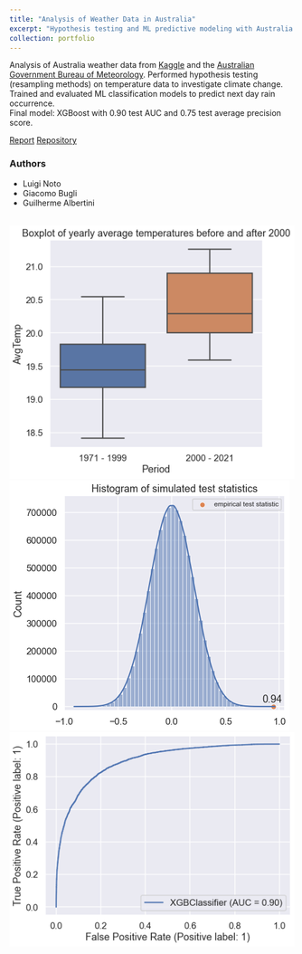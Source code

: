 ```yaml
---
title: "Analysis of Weather Data in Australia"
excerpt: "Hypothesis testing and ML predictive modeling with Australia weather data. (December 2021)"
collection: portfolio
---
```


Analysis of Australia weather data from [Kaggle](https://www.kaggle.com/datasets/jsphyg/weather-dataset-rattle-package) and the [Australian Government Bureau of Meteorology](http://www.bom.gov.au/jsp/ncc/cdio/weatherData/av?p_nccObsCode=122&p_display_type=dailyDataFile&p_startYear=&p_c=&p_stn_num=086282). Performed hypothesis testing (resampling methods) on temperature data to investigate climate change. Trained and evaluated ML classification models to predict next day rain occurrence.\
Final model: XGBoost with 0.90 test AUC and 0.75 test average precision score.

[Report](http://luiginoto.github.io/files/weather_australia/Capstone_Project_Report.pdf) [Repository](https://github.com/luiginoto/weather_australia)

### Authors
- Luigi Noto
- Giacomo Bugli
- Guilherme Albertini

<br/>
<img src='/images/weather_australia/question_1_2.png'>

<img src='/images/weather_australia/question_1_3.png'>

<img src='/images/weather_australia/3_roc_auc.png'>
